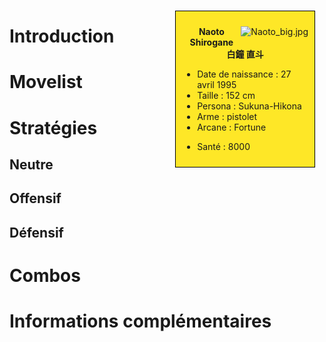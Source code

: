 <div style="float:right; border: 1px black solid; background-color: #FEE727; width: 40%; margin:15px; padding:10px">
<div style="float:right">

![](Naoto_big.jpg "Naoto_big.jpg")

</div>
<div>
<center>

**Naoto Shirogane**  
**白鐘 直斗**  
  

</center>

- Date de naissance : 27 avril 1995
- Taille : 152 cm
- Persona : Sukuna-Hikona
- Arme : pistolet
- Arcane : Fortune

<!-- -->

- Santé : 8000

</div>
</div>

# Introduction

# Movelist

# Stratégies

## Neutre

## Offensif

## Défensif

# Combos

# Informations complémentaires
